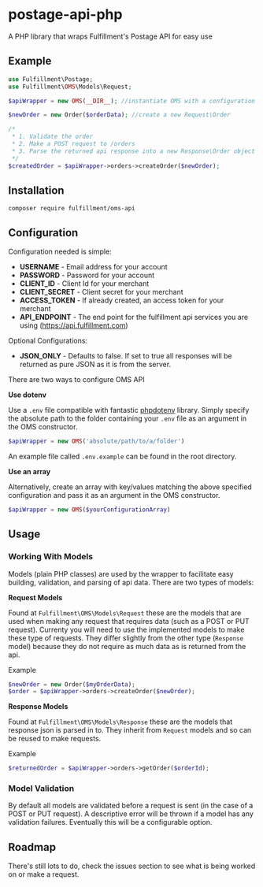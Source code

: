 # postage-api-php
A PHP library that wraps Fulfillment's Postage API for easy use

## Example

```php
use Fulfillment\Postage;
use Fulfillment\OMS\Models\Request;

$apiWrapper = new OMS(__DIR__); //instantiate OMS with a configuration file or array of settings

$newOrder = new Order($orderData); //create a new Request\Order

/*
 * 1. Validate the order
 * 2. Make a POST request to /orders
 * 3. Parse the returned api response into a new Response\Order object
 */
$createdOrder = $apiWrapper->orders->createOrder($newOrder);
```

## Installation

```
composer require fulfillment/oms-api
```

## Configuration

Configuration needed is simple:

* **USERNAME** - Email address for your account
* **PASSWORD** - Password for your account
* **CLIENT_ID** - Client Id for your merchant
* **CLIENT_SECRET** - Client secret for your merchant
* **ACCESS_TOKEN** - If already created, an access token for your merchant
* **API_ENDPOINT** - The end point for the fulfillment api services you are using (https://api.fulfillment.com)

Optional Configurations:

* **JSON_ONLY** - Defaults to false. If set to true all responses will be returned as pure JSON as it is from the server.

There are two ways to configure OMS API

**Use dotenv**

Use a `.env` file compatible with fantastic [phpdotenv](https://github.com/vlucas/phpdotenv) library. Simply specify the absolute path to the folder containing your `.env` file as an argument in the OMS constructor.

```php
$apiWrapper = new OMS('absolute/path/to/a/folder')
```

An example file called `.env.example` can be found in the root directory.

**Use an array**

Alternatively, create an array with key/values matching the above specified configuration and pass it as an argument in the OMS constructor.

```php
$apiWrapper = new OMS($yourConfigurationArray)
```

## Usage

### Working With Models

Models (plain PHP classes) are used by the wrapper to facilitate easy building, validation, and parsing of api data. There are two types of models:

**Request Models**

Found at `Fulfillment\OMS\Models\Request` these are the models that are used when making any request that requires data (such as a POST or PUT request). Currenty you will need to use the implemented models to make these type of requests. They differ slightly from the other type (`Response` model) because they do not require as much data as is returned from the api.

Example
```php
$newOrder = new Order($myOrderData);
$order = $apiWrapper->orders->createOrder($newOrder);
```

**Response Models**

Found at `Fulfillment\OMS\Models\Response` these are the models that response json is parsed in to. They inherit from `Request` models and so can be reused to make requests.

Example
```php
$returnedOrder = $apiWrapper->orders->getOrder($orderId);
```

### Model Validation

By default all models are validated before a request is sent (in the case of a POST or PUT request). A descriptive error will be thrown if a model has any validation failures. Eventually this will be a configurable option.

## Roadmap

There's still lots to do, check the issues section to see what is being worked on or make a request.